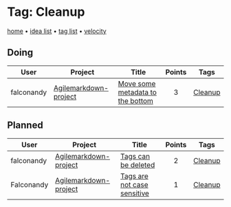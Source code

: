 # Tag: Cleanup

[home](../index.md) • [idea list](../ideas.md) • [tag list](../tags.md) • [velocity](../velocity.md)

## Doing
| User | Project | Title | Points | Tags |
|---|---|---|:---:|---|
| falconandy | [Agilemarkdown-project](../agilemarkdown-project.md) | [Move some metadata to the bottom](../agilemarkdown-project/Move-some-metadata-to-the-bottom.md) | 3 | [Cleanup](cleanup.md) |

## Planned
| User | Project | Title | Points | Tags |
|---|---|---|:---:|---|
| falconandy | [Agilemarkdown-project](../agilemarkdown-project.md) | [Tags can be deleted](../agilemarkdown-project/Tags-can-be-deleted.md) | 2 | [Cleanup](cleanup.md) |
| Falconandy | [Agilemarkdown-project](../agilemarkdown-project.md) | [Tags are not case sensitive](../agilemarkdown-project/Tags-are-not-case-sensitive.md) | 1 | [Cleanup](cleanup.md) |
